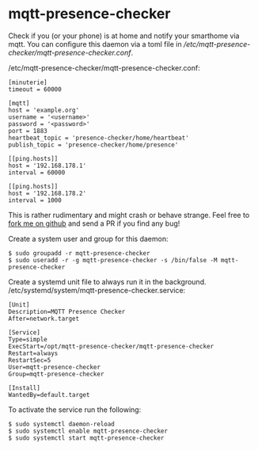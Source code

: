# mqtt-presence-checker

Check if you (or your phone) is at home and notify your smarthome via mqtt.
You can configure this daemon via a toml file in _/etc/mqtt-presence-checker/mqtt-presence-checker.conf_.

/etc/mqtt-presence-checker/mqtt-presence-checker.conf:

    [minuterie]
    timeout = 60000
    
    [mqtt]
    host = 'example.org'
    username = '<username>'
    password = '<password>'
    port = 1883
    heartbeat_topic = 'presence-checker/home/heartbeat'
    publish_topic = 'presence-checker/home/presence'

    [[ping.hosts]]
    host = '192.168.178.1'
    interval = 60000
    
    [[ping.hosts]]
    host = '192.168.178.2'
    interval = 1000

This is rather rudimentary and might crash or behave strange. Feel free
to [fork me on github](https://github.com/RincewindWizzard/rust-mqtt-presence-checker) and send a PR if you find any
bug!

Create a system user and group for this daemon:

    $ sudo groupadd -r mqtt-presence-checker
    $ sudo useradd -r -g mqtt-presence-checker -s /bin/false -M mqtt-presence-checker


Create a systemd unit file to always run it in the background.
/etc/systemd/system/mqtt-presence-checker.service:

    [Unit]
    Description=MQTT Presence Checker
    After=network.target
    
    [Service]
    Type=simple
    ExecStart=/opt/mqtt-presence-checker/mqtt-presence-checker
    Restart=always
    RestartSec=5
    User=mqtt-presence-checker
    Group=mqtt-presence-checker
    
    [Install]
    WantedBy=default.target

To activate the service run the following:

    $ sudo systemctl daemon-reload
    $ sudo systemctl enable mqtt-presence-checker
    $ sudo systemctl start mqtt-presence-checker


